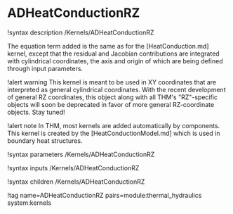 # ADHeatConductionRZ

!syntax description /Kernels/ADHeatConductionRZ

The equation term added is the same as for the [HeatConduction.md] kernel,
except that the residual and Jacobian contributions are integrated with cylindrical coordinates, the axis and origin
of which are being defined through input parameters.

!alert warning
This kernel is meant to be used in XY coordinates that are interpreted as general cylindrical coordinates.
With the recent development of general RZ coordinates, this object along with all THM's "RZ"-specific
objects will soon be deprecated in favor of more general RZ-coordinate objects.
Stay tuned!

!alert note
In THM, most kernels are added automatically by components. This kernel is created by the
[HeatConductionModel.md] which is used in boundary heat structures.

!syntax parameters /Kernels/ADHeatConductionRZ

!syntax inputs /Kernels/ADHeatConductionRZ

!syntax children /Kernels/ADHeatConductionRZ

!tag name=ADHeatConductionRZ pairs=module:thermal_hydraulics system:kernels
